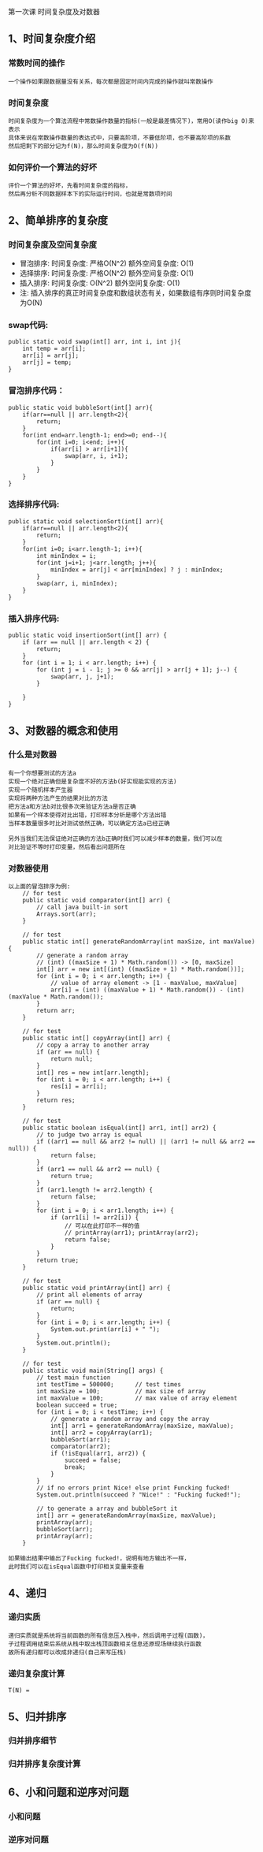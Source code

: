 第一次课 时间复杂度及对数器

## 1、时间复杂度介绍
### 常数时间的操作
	一个操作如果跟数据量没有关系，每次都是固定时间内完成的操作就叫常数操作

### 时间复杂度
	时间复杂度为一个算法流程中常数操作数量的指标(一般是最差情况下)，常用O(读作big O)来表示
	具体来说在常数操作数量的表达式中，只要高阶项，不要低阶项，也不要高阶项的系数
	然后把剩下的部分记为f(N)，那么时间复杂度为O(f(N))

### 如何评价一个算法的好坏
	评价一个算法的好坏，先看时间复杂度的指标，
	然后再分析不同数据样本下的实际运行时间，也就是常数项时间


## 2、简单排序的复杂度
### 时间复杂度及空间复杂度
* 冒泡排序: 时间复杂度: 严格O(N^2) 额外空间复杂度: O(1)
* 选择排序: 时间复杂度: 严格O(N^2) 额外空间复杂度: O(1)
* 插入排序: 时间复杂度: O(N^2) 	 额外空间复杂度: O(1)
* 注: 插入排序的真正时间复杂度和数组状态有关，如果数组有序则时间复杂度为O(N)

### swap代码:
	public static void swap(int[] arr, int i, int j){
		int temp = arr[i];
		arr[i] = arr[j];
		arr[j] = temp;
	}

### 冒泡排序代码：
	public static void bubbleSort(int[] arr){
		if(arr==null || arr.length<2){
			return;
		}
		for(int end=arr.length-1; end>=0; end--){
			for(int i=0; i<end; i++){
				if(arr[i] > arr[i+1]){
					swap(arr, i, i+1);
				}
			}
		}
	}
		

### 选择排序代码:
	public static void selectionSort(int[] arr){
		if(arr==null || arr.length<2){
			return;
		}
		for(int i=0; i<arr.length-1; i++){
			int minIndex = i;
			for(int j=i+1; j<arr.length; j++){
				minIndex = arr[j] < arr[minIndex] ? j : minIndex;
			}
			swap(arr, i, minIndex);
		}
	}

### 插入排序代码:
	public static void insertionSort(int[] arr) {
		if (arr == null || arr.length < 2) {
			return;
		}
		for (int i = 1; i < arr.length; i++) {
			for (int j = i - 1; j >= 0 && arr[j] > arr[j + 1]; j--) {
				swap(arr, j, j+1);
			}
			
		}
	}


## 3、对数器的概念和使用
### 什么是对数器
	有一个你想要测试的方法a
	实现一个绝对正确但是复杂度不好的方法b(好实现能实现的方法)
	实现一个随机样本产生器
	实现将两种方法产生的结果对比的方法
	把方法a和方法b对比很多次来验证方法a是否正确
	如果有一个样本使得对比出错，打印样本分析是哪个方法出错
	当样本数量很多时比对测试依然正确，可以确定方法a已经正确
			
	另外当我们无法保证绝对正确的方法b正确时我们可以减少样本的数量，我们可以在
	对比验证不等时打印变量，然后看出问题所在

### 对数器使用
	以上面的冒泡排序为例:
		// for test
		public static void comparator(int[] arr) {
			// call java built-in sort
			Arrays.sort(arr);
		}
			
		// for test
		public static int[] generateRandomArray(int maxSize, int maxValue) {
			// generate a random array
			// (int) ((maxSize + 1) * Math.random()) -> [0, maxSize]
			int[] arr = new int[(int) ((maxSize + 1) * Math.random())];		
			for (int i = 0; i < arr.length; i++) {
				// value of array element -> [1 - maxValue, maxValue]
				arr[i] = (int) ((maxValue + 1) * Math.random()) - (int) (maxValue * Math.random());
			}
			return arr;
		}
			
		// for test
		public static int[] copyArray(int[] arr) {
			// copy a array to another array
			if (arr == null) {
				return null;
			}
			int[] res = new int[arr.length];
			for (int i = 0; i < arr.length; i++) {
				res[i] = arr[i];
			}
			return res;
		}
			
		// for test
		public static boolean isEqual(int[] arr1, int[] arr2) {
			// to judge two array is equal
			if ((arr1 == null && arr2 != null) || (arr1 != null && arr2 == null)) {
				return false;
			}
			if (arr1 == null && arr2 == null) {
				return true;
			}
			if (arr1.length != arr2.length) {
				return false;
			}
			for (int i = 0; i < arr1.length; i++) {
				if (arr1[i] != arr2[i]) {
					// 可以在此打印不一样的值
					// printArray(arr1); printArray(arr2);
					return false;
				}
			}
			return true;
		}
				
		// for test
		public static void printArray(int[] arr) {
			// print all elements of array 
			if (arr == null) {
				return;
			}
			for (int i = 0; i < arr.length; i++) {
				System.out.print(arr[i] + " ");
			}
			System.out.println();
		}
				
		// for test
		public static void main(String[] args) {
			// test main function
			int testTime = 500000;		// test times
			int maxSize = 100;			// max size of array
			int maxValue = 100;			// max value of array element
			boolean succeed = true;
			for (int i = 0; i < testTime; i++) {
				// generate a random array and copy the array
				int[] arr1 = generateRandomArray(maxSize, maxValue);
				int[] arr2 = copyArray(arr1);
				bubbleSort(arr1);
				comparator(arr2);
				if (!isEqual(arr1, arr2)) {
					succeed = false;
					break;
				}
			}
			// if no errors print Nice! else print Funcking fucked!
			System.out.println(succeed ? "Nice!" : "Fucking fucked!");
			
			// to generate a array and bubbleSort it
			int[] arr = generateRandomArray(maxSize, maxValue);
			printArray(arr);
			bubbleSort(arr);
			printArray(arr);
		}
			
	如果输出结果中输出了Fucking fucked!，说明有地方输出不一样，
	此时我们可以在isEqual函数中打印相关变量来查看


## 4、递归
### 递归实质
	递归实质就是系统将当前函数的所有信息压入栈中，然后调用子过程(函数)，
	子过程调用结束后系统从栈中取出栈顶函数相关信息还原现场继续执行函数
	故所有递归都可以改成非递归(自己来写压栈)

### 递归复杂度计算
	T(N) = 

## 5、归并排序
### 归并排序细节


### 归并排序复杂度计算


## 6、小和问题和逆序对问题
### 小和问题


### 逆序对问题


